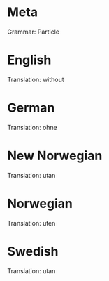 Meta
====

Grammar: Particle


English
=======

Translation: without



German
======

Translation: ohne



New Norwegian
=============

Translation: utan



Norwegian
=========

Translation: uten



Swedish
=======

Translation: utan
